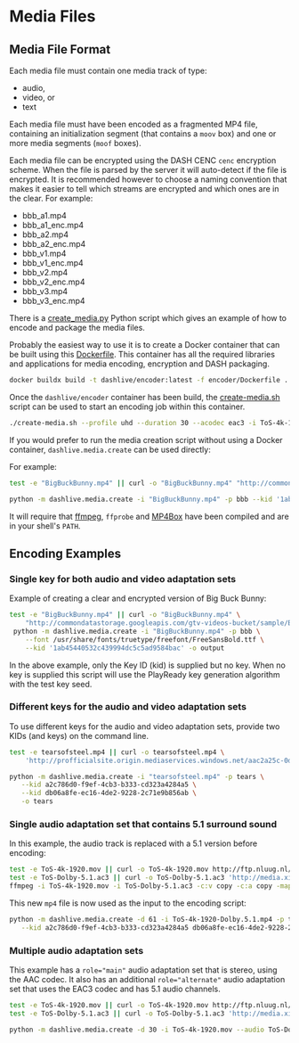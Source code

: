 # Media Files

## Media File Format

Each media file must contain one media track of type:

* audio,
* video, or
* text

Each media file must have been encoded as a fragmented MP4 file,
containing an initialization segment (that contains a `moov` box)
and one or more media segments (`moof` boxes).

Each media file can be encrypted using the DASH CENC `cenc` encryption
scheme. When the file is parsed by the server it will auto-detect if
the file is encrypted. It is recommended however to choose a naming
convention that makes it easier to tell which streams are encrypted
and which ones are in the clear. For example:

* bbb_a1.mp4
* bbb_a1_enc.mp4
* bbb_a2.mp4
* bbb_a2_enc.mp4
* bbb_v1.mp4
* bbb_v1_enc.mp4
* bbb_v2.mp4
* bbb_v2_enc.mp4
* bbb_v3.mp4
* bbb_v3_enc.mp4

There is a [create_media.py](../dashlive/media/create.py)
Python script which gives an example of how to encode and package the media files.

Probably the easiest way to use it is to create a Docker container that can be built using
this [Dockerfile](../encoder/Dockerfile). This container has all the required libraries
and applications for media encoding, encryption and DASH packaging.

```sh
docker buildx build -t dashlive/encoder:latest -f encoder/Dockerfile .
```

Once the `dashlive/encoder` container has been build, the [create-media.sh](../create-media.sh) script can be
used to start an encoding job within this container.

```sh
./create-media.sh --profile uhd --duration 30 --acodec eac3 -i ToS-4k-1920-Dolby.5.1.mp4 --subtitles Tears_Of_Steel_1080p.eng.srt --output ToS --prefix tears
```

If you would prefer to run the media creation script without using a Docker container,
`dashlive.media.create` can be used directly:

For example:

```sh
test -e "BigBuckBunny.mp4" || curl -o "BigBuckBunny.mp4" "http://commondatastorage.googleapis.com/gtv-videos-bucket/sample/BigBuckBunny.mp4"

python -m dashlive.media.create -i "BigBuckBunny.mp4" -p bbb --kid '1ab45440532c439994dc5c5ad9584bac' -o bbb
```

It will require that [ffmpeg](https://source.ffmpeg.org/ffmpeg), `ffprobe` and
[MP4Box](https://github.com/gpac/gpac/) have been compiled and are in your shell's `PATH`.

## Encoding Examples

### Single key for both audio and video adaptation sets

Example of creating a clear and encrypted version of Big Buck Bunny:

```sh
test -e "BigBuckBunny.mp4" || curl -o "BigBuckBunny.mp4" \
    "http://commondatastorage.googleapis.com/gtv-videos-bucket/sample/BigBuckBunny.mp4"
 python -m dashlive.media.create -i "BigBuckBunny.mp4" -p bbb \
    --font /usr/share/fonts/truetype/freefont/FreeSansBold.ttf \
    --kid '1ab45440532c439994dc5c5ad9584bac' -o output
```

In the above example, only the Key ID (kid) is supplied but no key. When no key is supplied
this script will use the PlayReady key generation algorithm with the test key seed.

### Different keys for the audio and video adaptation sets

To use different keys for the audio and video adaptation sets, provide two KIDs (and keys)
on the command line.

```sh
test -e tearsofsteel.mp4 || curl -o tearsofsteel.mp4 \
    'http://profficialsite.origin.mediaservices.windows.net/aac2a25c-0dbc-46bd-be5f-68f3df1fc1f6/tearsofsteel_1080p_60s_24fps.6000kbps.1920x1080.h264-8b.2ch.128kbps.aac.mp4'

python -m dashlive.media.create -i "tearsofsteel.mp4" -p tears \
   --kid a2c786d0-f9ef-4cb3-b333-cd323a4284a5 \
   --kid db06a8fe-ec16-4de2-9228-2c71e9b856ab \
   -o tears
```

### Single audio adaptation set that contains 5.1 surround sound

In this example, the audio track is replaced with a 5.1 version before encoding:

```sh
test -e ToS-4k-1920.mov || curl -o ToS-4k-1920.mov http://ftp.nluug.nl/pub/graphics/blender/demo/movies/ToS/ToS-4k-1920.mov
test -e ToS-Dolby-5.1.ac3 || curl -o ToS-Dolby-5.1.ac3 'http://media.xiph.org/tearsofsteel/Surround-TOS_DVDSURROUND-Dolby%205.1.ac3'
ffmpeg -i ToS-4k-1920.mov -i ToS-Dolby-5.1.ac3 -c:v copy -c:a copy -map 0:v:0 -map 1:a:0 ToS-4k-1920-Dolby.5.1.mp4
```

This new `mp4` file is now used as the input to the encoding script:

```sh
python -m dashlive.media.create -d 61 -i ToS-4k-1920-Dolby.5.1.mp4 -p tears --channels 6 \
   --kid a2c786d0-f9ef-4cb3-b333-cd323a4284a5 db06a8fe-ec16-4de2-9228-2c71e9b856ab -o tears-v2
```

### Multiple audio adaptation sets

This example has a `role="main"` audio adaptation set that is stereo, using the AAC codec. It
also has an additional `role="alternate"` audio adaptation set that uses the EAC3 codec and
has 5.1 audio channels.

```sh
test -e ToS-4k-1920.mov || curl -o ToS-4k-1920.mov http://ftp.nluug.nl/pub/graphics/blender/demo/movies/ToS/ToS-4k-1920.mov
test -e ToS-Dolby-5.1.ac3 || curl -o ToS-Dolby-5.1.ac3 'http://media.xiph.org/tearsofsteel/Surround-TOS_DVDSURROUND-Dolby%205.1.ac3'

python -m dashlive.media.create -d 30 -i ToS-4k-1920.mov --audio ToS-Dolby-5.1.ac3 -p tears3 -o tears-v3
```
